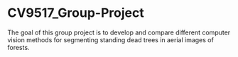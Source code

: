# CV9517_Group-Project
The goal of this group project is to develop and compare different computer vision methods for segmenting standing dead trees in aerial images of forests.
